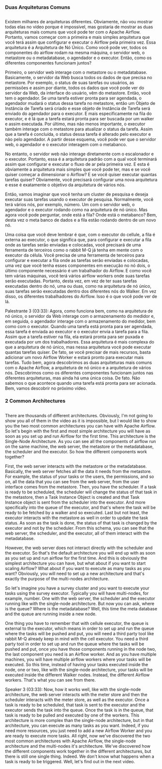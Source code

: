 ### Duas Arquiteturas Comuns
##

Existem milhares de arquiteturas diferentes. Obviamente, não vou mostrar todas elas no vídeo porque é impossível, mas gostaria de mostrar as duas arquiteturas mais comuns que você pode ter com o Apache Airflow. Portanto, vamos começar com a primeira e mais simples arquitetura que você terá assim que configurar e executar o Airflow pela primeira vez. Essa arquitetura é a Arquitetura de Nó Único. Como você pode ver, todos os componentes do airflow rodam na mesma máquina, o servidor web, o metastore ou o metadatabase, o agendador e o executor. Então, como os diferentes componentes funcionam juntos?

Primeiro, o servidor web interage com o metastore ou o metadatabase. Basicamente, o servidor da Web busca todos os dados de que precisa no metastore. Por exemplo, o status de suas tarefas ou usuários, as permissões e assim por diante, todos os dados que você pode ver do servidor da Web, da interface do usuário, vêm do metastore. Então, você tem o agendador. Se uma tarefa estiver pronta para ser agendada, o agendador mudará o status dessa tarefa no metastore, então um Objeto de Instância de Tarefa será criado e esse objeto de Instância de Tarefa será enviado do agendador para o executor. E mais especificamente na fila do executor, e é lá que a tarefa estará pronta para ser buscada por um walker e assim executada. Por último, mas não menos importante, o executor também interage com o metastore para atualizar o status da tarefa. Assim que a tarefa é concluída, o status dessa tarefa é alterado pelo executor e não pelo agendador. A partir desse esquema, você pode ver que o servidor web, o agendador e o executor interagem com o metabanco.

No entanto, o servidor web não interage diretamente com o escalonador e o executor. Portanto, essa é a arquitetura padrão com a qual você terminará assim que configurar e executar o fluxo de ar pela primeira vez. E esta é obviamente a arquitetura mais simples que você pode ter, mas e se você quiser começar a dimensionar o Airflow? E se você quiser executar quantas tarefas quiser? Obviamente, você precisará configurar uma nova arquitetura e esse é exatamente o objetivo da arquitetura de vários nós.

Então, vamos imaginar que você tenha um cluster de pesquisa e deseja executar suas tarefas usando o executor de pesquisa. Normalmente, você terá vários nós, por exemplo, número. Um com o servidor web, o agendador e o executor rodando como na arquitetura de nó único. Mas agora você pode perguntar, onde está a fila? Onde está o metabanco? Bem, desta vez o meta banco de dados e a fila estão rodando dentro de um novo nó.

Uma coisa que você deve lembrar é que, com o executor do cellule, a fila é externa ao executor, o que significa que, para configurar e executar a fila onde as tarefas serão enviadas e colocadas, você precisará de uma ferramenta de terceiros como o rabbit M-Q já tenha em mente com o executor da célula. Você precisa de uma ferramenta de terceiros para configurar e executar a fila onde as tarefas serão enviadas e colocadas, uma vez que você tenha esses componentes em execução no nó dois, o último componente necessário é um trabalhador do Airflow. E como você tem várias máquinas, você terá vários airflow workers onde suas tarefas serão executadas. Portanto, desta vez, em vez de ter suas tarefas executadas dentro do nó, uma ou duas, como na arquitetura de nó único, suas tarefas serão executadas dentro dos diferentes nós do Walker. Em vez disso, os diferentes trabalhadores do Airflow. Isso é o que você pode ver de lá.

Palestrante 3 (03:33):
Agora, como funciona bem, como na arquitetura de nó único, o servidor da Web interage com o armazenamento do medidor e, em seguida, o agendador interage com o armazenamento do medidor, bem como com o executor. Quando uma tarefa está pronta para ser agendada, essa tarefa é enviada ao executor e o executor envia a tarefa para a fila. Assim que a tarefa estiver na fila, ela estará pronta para ser puxada e executada por um dos trabalhadores. Essa arquitetura é mais complexa do que a arquitetura de nó único, mas nessa arquitetura você pode executar quantas tarefas quiser. De fato, se você precisar de mais recursos, basta adicionar um novo Airflow Worker e estará pronto para executar mais tarefas. Tudo bem, agora descobrimos as duas arquiteturas mais comuns com o Apache Airflow, a arquitetura de nó único e a arquitetura de vários nós. Descobrimos como os diferentes componentes funcionam juntos nas diferentes arquiteturas, mas ainda há uma única coisa. De fato. Não sabemos o que acontece quando uma tarefa está pronta para ser acionada. Bem, vamos descobrir no próximo vídeo.


### 2 Common Architectures
##

There are thousands of different architectures. Obviously, I'm not going to show you all of them in the video as it is impossible, but I would like to show you the two most common architectures you can have with Apache Airflow. So let's begin with the first and most simple architecture you will have as soon as you set up and run Airflow for the first time. This architecture is the Single-Node Architecture. As you can see all the components of airflow run on the same machine, the web server, the metastore or the metadatabase, the scheduler and the executor. So how the different components work together?

First, the web server interacts with the metastore or the metadatabase. Basically, the web server fetches all the data it needs from the metastore. For example, the status of your tasks or the users, the permissions, and so on, all the data that you can see from the web server, from the user interface comes from the metastore. Then, you have the scheduler. If a task is ready to be scheduled, the scheduler will change the status of that task in the metastore, then a Task Instance Object is created and that Task Instance object is sent from the scheduler into the executor. And more specifically into the queue of the executor, and that's where the task will be ready to be fetched by a walker and so executed. Last but not least, the executor interacts with the metastore as well in order to update the task status. As soon as the task is done, the status of that task is changed by the executor and not by the scheduler. From this schema, you can see that the web server, the scheduler, and the executor, all of them interact with the metadatabase.

However, the web server does not interact directly with the scheduler and the executor. So that's the default architecture you will end up with as soon as you set up and run airflow for the first time. And this is obviously the simplest architecture you can have, but what about if you want to start scaling Airflow? What about if you want to execute as many tasks as you want? Obviously, you will need to set up a new architecture and that's exactly the purpose of the multi-nodes architecture.

So let's imagine you have a survey cluster and you want to execute your tasks using the survey executor. Typically you will have multi-nodes, for example, number. One with the web server, the scheduler and the executor running like with the single-node architecture. But now you can ask, where is the queue? Where is the metadatabase? Well, this time the meta database and the queue are running inside a new node.

One thing you have to remember that with cellule executor, the queue is external to the executor, which means in order to set up and run the queue where the tasks will be pushed and put, you will need a third party tool like rabbit M-Q already keep in mind with the cell executor. You need a third party tool in order to set up and run the queue where the tasks will be pushed and put, once you have those components running in the node two, the last component you need is an Airflow worker. And as you have multiple machines, you will have multiple airflow workers where your tasks will be executed. So this time, instead of having your tasks executed inside the node, one or two, like with the single-node architecture, your tasks will be executed inside the different Walker nodes. Instead, the different Airflow workers. That's what you can see from there.

Speaker 3 (03:33):
Now, how it works well, like with the single-node architecture, the web server interacts with the meter store and then the scheduler interacts with the meter store, as well as the executor. Once a task is ready to be scheduled, that task is sent to the executor and the executor sends the task into the queue. Once the task is in the queue, that task is ready to be pulled and executed by one of the workers. This architecture is more complex than the single-node architecture, but in that architecture, you can execute as many tasks as you want. Indeed, if you need more resources, you just need to add a new Airflow Worker and you are ready to execute more tasks. All right, now we've discovered the two most common architectures with Apache Airflow, the single-node architecture and the multi-nodes it's architecture. We've discovered how the different components work together in the different architectures, but there is still one single thing. Indeed. We don't know what happens when a task is ready to be triggered. Well, let's find out in the next video.